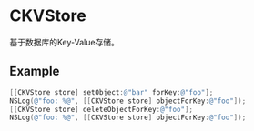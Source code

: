 # CKVStore
基于数据库的Key-Value存储。

## Example
```objective-c
[[CKVStore store] setObject:@"bar" forKey:@"foo"];
NSLog(@"foo: %@", [[CKVStore store] objectForKey:@"foo"]);
[[CKVStore store] deleteObjectForKey:@"foo"];
NSLog(@"foo: %@", [[CKVStore store] objectForKey:@"foo"]);
```
